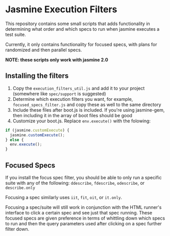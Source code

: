 # Jasmine Execution Filters #

This repository contains some small scripts that adds functionality in determining what order and which specs to run when jasmine executes a test suite.

Currently, it only contains functionality for focused specs, with plans for randomized and then parallel specs.

__NOTE: these scripts only work with jasmine 2.0__

## Installing the filters ##

1. Copy the `execution_filters_util.js` and add it to your project (somewhere like `spec/support` is suggested)
1. Determine which execution filters you want, for example, `focused_specs_filter.js` and copy these as well to the same directory
1. Include these files after boot.js is included. If you're using jasmine-gem, then including it in the array of boot files should be good
1. Customize your boot.js. Replace `env.execute()` with the folowing:

```javascript
if (jasmine.customExecute) {
  jasmine.customExecute();
} else {
  env.execute();
}
```

## Focused Specs ##

If you install the focus spec filter, you should be able to only run a specific suite with any of the following: 
`ddescribe`, `fdescribe`, `odescribe`, or `describe.only`

Focusing a spec similarly uses `iit`, `fit`, `oit`, or `it.only`.

Focusing a spec/suite will still work in conjunction with the HTML runner's interface to click a certain spec and see just that spec running. These focused specs are given preference in terms of whittling down which specs to run and then the query parameters used after clicking on a spec further filter down.

